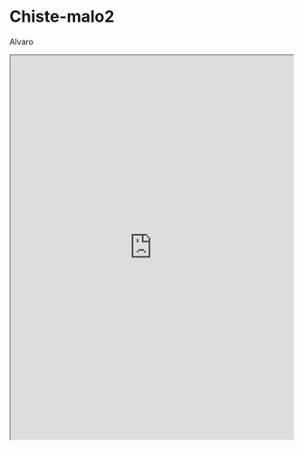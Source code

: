 # Chiste-malo2
Alvaro

<iframe src="https://www.codesters.com/embed/v1/preview/2c506e2bca79458db62393d35ce2ba28/" height="680" width="500"></iframe>
